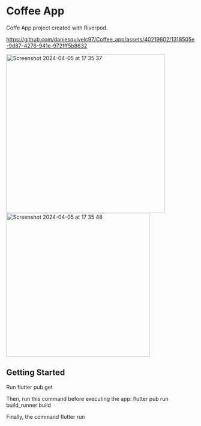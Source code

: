 # Coffee App

Coffe App project created with Riverpod.

https://github.com/daniesquivelc97/Coffee_app/assets/40219602/1318505e-9d87-4276-941e-972fff5b8632

<img width="423" alt="Screenshot 2024-04-05 at 17 35 37" src="https://github.com/daniesquivelc97/Coffee_app/assets/40219602/fedc6a1f-6bf6-424a-a970-4712b29a40bf">

<img width="383" alt="Screenshot 2024-04-05 at 17 35 48" src="https://github.com/daniesquivelc97/Coffee_app/assets/40219602/824692ca-94bd-4eb8-9b8f-0400f179c164">

## Getting Started

Run flutter pub get

Then, run this command before executing the app: flutter pub run build_runner build

Finally, the command flutter run 

